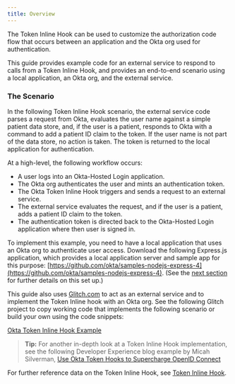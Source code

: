 ```yaml
---
title: Overview
---
```


The Token Inline Hook can be used to customize the authorization code flow that occurs between an application and the Okta org used for authentication.

This guide provides example code for an external service to respond to calls from a Token Inline Hook, and provides an end-to-end scenario using a local application, an Okta org, and the external service.

### The Scenario

In the following Token Inline Hook scenario, the external service code parses a request from Okta, evaluates the user name against a simple patient data store, and, if the user is a patient, responds to Okta with a command to add a patient ID claim to the token. If the user name is not part of the data store, no action is taken. The token is returned to the local application for authentication.

At a high-level, the following workflow occurs:

- A user logs into an Okta-Hosted Login application.
- The Okta org authenticates the user and mints an authentication token.
- The Okta Token Inline Hook triggers and sends a request to an external service.
- The external service evaluates the request, and if the user is a patient, adds a patient ID claim to the token.
- The authentication token is directed back to the Okta-Hosted Login application where then user is signed in.

To implement this example, you need to have a local application that uses an Okta org to authenticate user access. Download the following Express.js application, which provides a local application server and sample app for this purpose: [https://github.com/okta/samples-nodejs-express-4](https://github.com/okta/samples-nodejs-express-4). (See the [next section](/docs/guides/token-inline-hook/nodejs/setup-express/) for further details on this set up.)

This guide also uses [Glitch.com](https://www.glitch.com) to act as an external service and to implement the Token Inline hook with an Okta org. See the following Glitch project to copy working code that implements the following scenario or build your own using the code snippets:

[Okta Token Inline Hook Example](https://glitch.com/~okta-inlinehook-tokenhook/)

> **Tip:** For another in-depth look at a Token Inline Hook implementation, see the following Developer Experience blog example by Micah Silverman, [Use Okta Token Hooks to Supercharge OpenID Connect](https://developer.okta.com/blog/2019/12/23/extend-oidc-okta-token-hooks)

For further reference data on the Token Inline Hook, see [Token Inline Hook](/docs/reference/token-hook/).

<NextSectionLink/>